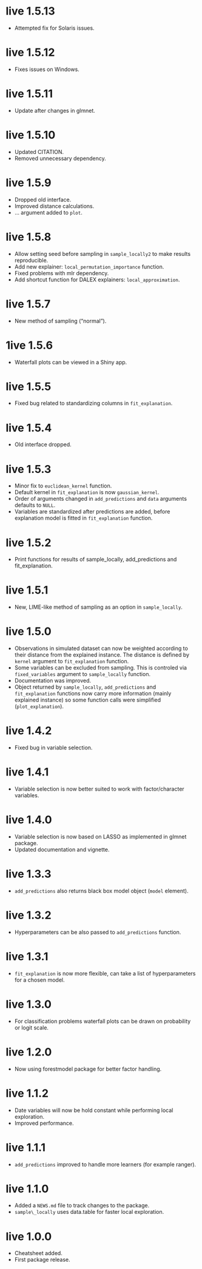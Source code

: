 <!DOCTYPE html>
<html xmlns="http://www.w3.org/1999/xhtml" lang="" xml:lang=""><head>
<meta http-equiv="content-type" content="text/html; charset=UTF-8">
  <meta charset="utf-8">
  <meta name="generator" content="pandoc">
  <meta name="viewport" content="width=device-width, initial-scale=1.0, user-scalable=yes">
</head>
<body>
<h1 id="live-1.5.13">live 1.5.13</h1>
<ul>
<li>Attempted fix for Solaris issues.</li>
</ul>
<h1 id="live-1.5.12">live 1.5.12</h1>
<ul>
<li>Fixes issues on Windows.</li>
</ul>
<h1 id="live-1.5.11">live 1.5.11</h1>
<ul>
<li>Update after changes in glmnet.</li>
</ul>
<h1 id="live-1.5.10">live 1.5.10</h1>
<ul>
<li>Updated CITATION.</li>
<li>Removed unnecessary dependency.</li>
</ul>
<h1 id="live-1.5.9">live 1.5.9</h1>
<ul>
<li>Dropped old interface.</li>
<li>Improved distance calculations.</li>
<li>… argument added to <code>plot</code>.</li>
</ul>
<h1 id="live-1.5.8">live 1.5.8</h1>
<ul>
<li>Allow setting seed before sampling in <code>sample_locally2</code>
to make results reproducible.</li>
<li>Add new explainer: <code>local_permutation_importance</code>
function.</li>
<li>Fixed problems with mlr dependency.</li>
<li>Add shortcut function for DALEX explainers:
<code>local_approximation</code>.</li>
</ul>
<h1 id="live-1.5.7">live 1.5.7</h1>
<ul>
<li>New method of sampling (“normal”).</li>
</ul>
<h1 id="ive-1.5.6">1ive 1.5.6</h1>
<ul>
<li>Waterfall plots can be viewed in a Shiny app.</li>
</ul>
<h1 id="live-1.5.5">live 1.5.5</h1>
<ul>
<li>Fixed bug related to standardizing columns in
<code>fit_explanation</code>.</li>
</ul>
<h1 id="live-1.5.4">live 1.5.4</h1>
<ul>
<li>Old interface dropped.</li>
</ul>
<h1 id="live-1.5.3">live 1.5.3</h1>
<ul>
<li>Minor fix to <code>euclidean_kernel</code> function.</li>
<li>Default kernel in <code>fit_explanation</code> is now
<code>gaussian_kernel</code>.</li>
<li>Order of arguments changed in <code>add_predictions</code> and
<code>data</code> arguments defaults to <code>NULL</code>.</li>
<li>Variables are standardized after predictions are added, before
explanation model is fitted in <code>fit_explanation</code>
function.</li>
</ul>
<h1 id="live-1.5.2">live 1.5.2</h1>
<ul>
<li>Print functions for results of sample_locally, add_predictions and
fit_explanation.</li>
</ul>
<h1 id="live-1.5.1">live 1.5.1</h1>
<ul>
<li>New, LIME-like method of sampling as an option in
<code>sample_locally</code>.</li>
</ul>
<h1 id="live-1.5.0">live 1.5.0</h1>
<ul>
<li>Observations in simulated dataset can now be weighted according to
their distance from the explained instance. The distance is defined by
<code>kernel</code> argument to <code>fit_explanation</code>
function.</li>
<li>Some variables can be excluded from sampling. This is controled via
<code>fixed_variables</code> argument to <code>sample_locally</code>
function.</li>
<li>Documentation was improved.</li>
<li>Object returned by <code>sample_locally</code>,
<code>add_predictions</code> and <code>fit_explanation</code> functions
now carry more information (mainly explained instance) so some function
calls were simplified (<code>plot_explanation</code>).</li>
</ul>
<h1 id="live-1.4.2">live 1.4.2</h1>
<ul>
<li>Fixed bug in variable selection.</li>
</ul>
<h1 id="live-1.4.1">live 1.4.1</h1>
<ul>
<li>Variable selection is now better suited to work with
factor/character variables.</li>
</ul>
<h1 id="live-1.4.0">live 1.4.0</h1>
<ul>
<li>Variable selection is now based on LASSO as implemented in glmnet
package.</li>
<li>Updated documentation and vignette.</li>
</ul>
<h1 id="live-1.3.3">live 1.3.3</h1>
<ul>
<li><code>add_predictions</code> also returns black box model object
(<code>model</code> element).</li>
</ul>
<h1 id="live-1.3.2">live 1.3.2</h1>
<ul>
<li>Hyperparameters can be also passed to <code>add_predictions</code>
function.</li>
</ul>
<h1 id="live-1.3.1">live 1.3.1</h1>
<ul>
<li><code>fit_explanation</code> is now more flexible, can take a list
of hyperparameters for a chosen model.</li>
</ul>
<h1 id="live-1.3.0">live 1.3.0</h1>
<ul>
<li>For classification problems waterfall plots can be drawn on
probability or logit scale.</li>
</ul>
<h1 id="live-1.2.0">live 1.2.0</h1>
<ul>
<li>Now using forestmodel package for better factor handling.</li>
</ul>
<h1 id="live-1.1.2">live 1.1.2</h1>
<ul>
<li>Date variables will now be hold constant while performing local
exploration.</li>
<li>Improved performance.</li>
</ul>
<h1 id="live-1.1.1">live 1.1.1</h1>
<ul>
<li><code>add_predictions</code> improved to handle more learners (for
example ranger).</li>
</ul>
<h1 id="live-1.1.0">live 1.1.0</h1>
<ul>
<li>Added a <code>NEWS.md</code> file to track changes to the
package.</li>
<li><code>sample\_locally</code> uses data.table for faster local
exploration.</li>
</ul>
<h1 id="live-1.0.0">live 1.0.0</h1>
<ul>
<li>Cheatsheet added.</li>
<li>First package release.</li>
</ul>


</body></html>